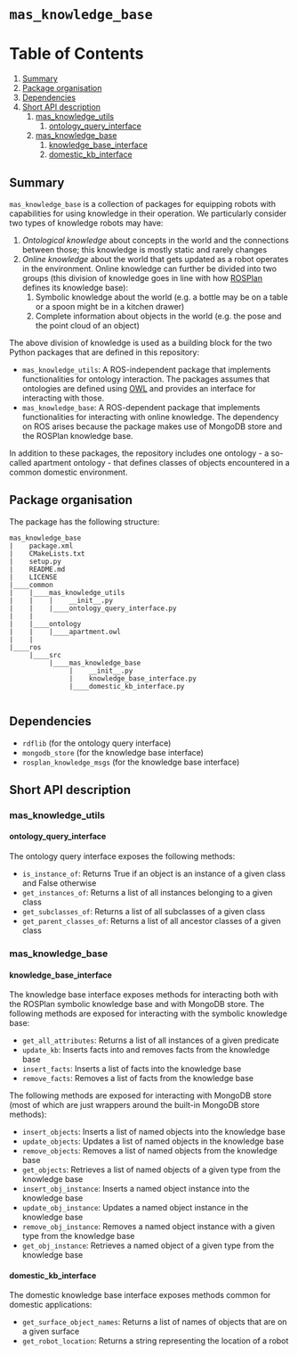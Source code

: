 # ``mas_knowledge_base``

# Table of Contents
1. [Summary](#summary)
2. [Package organisation](#package-organisation)
3. [Dependencies](#dependencies)
4. [Short API description](#short-api-description)
    1. [mas_knowledge_utils](#mas_knowledge_utils)
        1. [ontology_query_interface](#ontology_query_interface)
    2. [mas_knowledge_base](#mas_knowledge_base)
        1. [knowledge_base_interface](#knowledge_base_interface)
        2. [domestic_kb_interface](#domestic_kb_interface)

## Summary

`mas_knowledge_base` is a collection of packages for equipping robots with capabilities for using knowledge in their operation. We particularly consider two types of knowledge robots may have:
1. *Ontological knowledge* about concepts in the world and the connections between those; this knowledge is mostly static and rarely changes
2. *Online knowledge* about the world that gets updated as a robot operates in the environment. Online knowledge can further be divided into two groups (this division of knowledge goes in line with how [ROSPlan](http://kcl-planning.github.io/ROSPlan/documentation/) defines its knowledge base):
    1. Symbolic knowledge about the world (e.g. a bottle may be on a table or a spoon might be in a kitchen drawer)
    2. Complete information about objects in the world (e.g. the pose and the point cloud of an object)

The above division of knowledge is used as a building block for the two Python packages that are defined in this repository:
* `mas_knowledge_utils`: A ROS-independent package that implements functionalities for ontology interaction. The packages assumes that ontologies are defined using [OWL](https://www.w3.org/OWL/) and provides an interface for interacting with those.
* `mas_knowledge_base`: A ROS-dependent package that implements functionalities for interacting with online knowledge. The dependency on ROS arises because the package makes use of MongoDB store and the ROSPlan knowledge base.

In addition to these packages, the repository includes one ontology - a so-called apartment ontology - that defines classes of objects encountered in a common domestic environment.

## Package organisation

The package has the following structure:
```
mas_knowledge_base
|    package.xml
|    CMakeLists.txt
|    setup.py
|    README.md
|    LICENSE
|____common
|    |____mas_knowledge_utils
|    |    |    __init__.py
|    |    |____ontology_query_interface.py
|    |
|    |____ontology
|    |    |____apartment.owl
|    |
|____ros
     |____src
          |____mas_knowledge_base
               |    __init__.py
               |    knowledge_base_interface.py
               |____domestic_kb_interface.py


```

## Dependencies

* ``rdflib`` (for the ontology query interface)
* ``mongodb_store`` (for the knowledge base interface)
* ``rosplan_knowledge_msgs`` (for the knowledge base interface)

## Short API description

### mas_knowledge_utils

#### ontology_query_interface

The ontology query interface exposes the following methods:
* `is_instance_of`: Returns True if an object is an instance of a given class and False otherwise
* `get_instances_of`: Returns a list of all instances belonging to a given class
* `get_subclasses_of`: Returns a list of all subclasses of a given class
* `get_parent_classes_of`: Returns a list of all ancestor classes of a given class

### mas_knowledge_base

#### knowledge_base_interface

The knowledge base interface exposes methods for interacting both with the ROSPlan symbolic knowledge base and with MongoDB store. The following methods are exposed for interacting with the symbolic knowledge base:
* `get_all_attributes`: Returns a list of all instances of a given predicate
* `update_kb`: Inserts facts into and removes facts from the knowledge base
* `insert_facts`: Inserts a list of facts into the knowledge base
* `remove_facts`: Removes a list of facts from the knowledge base

The following methods are exposed for interacting with MongoDB store (most of which are just wrappers around the built-in MongoDB store methods):
* `insert_objects`: Inserts a list of named objects into the knowledge base
* `update_objects`: Updates a list of named objects in the knowledge base
* `remove_objects`: Removes a list of named objects from the knowledge base
* `get_objects`: Retrieves a list of named objects of a given type from the knowledge base
* `insert_obj_instance`: Inserts a named object instance into the knowledge base
* `update_obj_instance`: Updates a named object instance in the knowledge base
* `remove_obj_instance`: Removes a named object instance with a given type from the knowledge base
* `get_obj_instance`: Retrieves a named object of a given type from the knowledge base

#### domestic_kb_interface

The domestic knowledge base interface exposes methods common for domestic applications:
* `get_surface_object_names`: Returns a list of names of objects that are on a given surface
* `get_robot_location`: Returns a string representing the location of a robot

